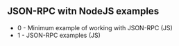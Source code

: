## JSON-RPC witn NodeJS examples

- 0 - Minimum example of working with JSON-RPC (JS)
- 1 - JSON-RPC examples (JS)
